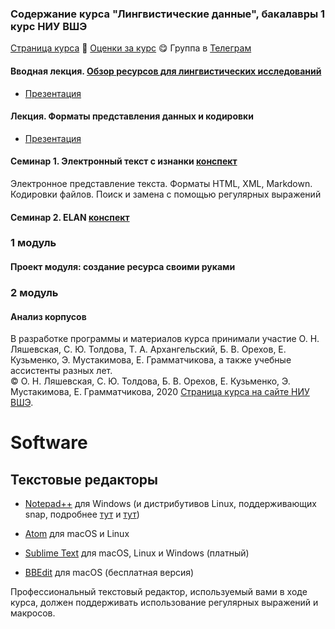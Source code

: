 ### Содержание курса "Лингвистические данные", бакалавры 1 курс НИУ ВШЭ

<a href="https://olesar.github.io/lingdata2020">Страница курса</a> &#129303; <a href="https://docs.google.com/spreadsheets/d/15elyrE9USSrqbFAdlrMVTICUtFA9d7BYM4UWiaRYNE8/edit#gid=1266306696">Оценки за курс</a> &#128523; 
Группа в <a href="https://t.me/joinchat/GOaNBxcL5Wm7og4yUZQJxw">Телеграм </a>
<!--- <a href="">Как выставляются оценки за курс</a> &#128526; <a href="">FAQ</a> --->

#### Вводная лекция. <a href="1LingResources.pdf">Обзор ресурсов для лингвистических исследований</a>    
* [Презентация](1LingResources.pdf)

#### Лекция. Форматы представления данных и кодировки   
* [Презентация](2TextFormats.md)

#### Семинар 1. Электронный текст с изнанки [конспект](intro.md)  

Электронное представление текста. Форматы HTML, XML, Markdown. Кодировки файлов. Поиск и замена с помощью регулярных выражений     

#### Семинар 2. ELAN  [конспект](practicum-elan.md)



### 1 модуль 

#### Проект модуля: создание ресурса своими руками 

### 2 модуль 

#### Анализ корпусов   




В разработке программы и материалов курса принимали участие О. Н. Ляшевская, С. Ю. Толдова, Т. А. Архангельский, Б. В. Орехов, Е. Кузьменко, Э. Мустакимова, Е. Грамматчикова, а также учебные ассистенты разных лет.  
© О. Н. Ляшевская, С. Ю. Толдова, Б. В. Орехов, Е. Кузьменко, Э. Мустакимова, Е. Грамматчикова, 2020 
<a href="https://www.hse.ru/edu/courses/396725193">Страница курса на сайте НИУ ВШЭ</a>. 


# Software

## Текстовые редакторы

* [Notepad++](https://notepad-plus-plus.org) для Windows (и дистрибутивов Linux, поддерживающих snap, подробнее [тут](https://itsfoss.com/notepad-plus-plus-linux/) и [тут](https://itsfoss.com/install-snap-linux/))

* [Atom](https://atom.io) для macOS и Linux

* [Sublime Text](https) для macOS, Linux и Windows (платный)

* [BBEdit](https) для macOS (бесплатная версия)

Профессиональный текстовый редактор, используемый вами в ходе курса, должен поддерживать использование регулярных выражений и макросов.

